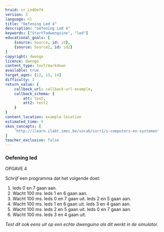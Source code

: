```yaml
---
hruid: sr_LedOef4
version: 3
language: nl
title: "Oefening Led 4"
description: "oefening Led 4"
keywords: ["StartTodwenguino", "led"]
educational_goals: [
    {source: Source, id: id}, 
    {source: Source2, id: id2}
]
copyright: dwengo
licence: dwengo
content_type: text/markdown
available: true
target_ages: [12, 13, 14]
difficulty: 3
return_value: {
    callback_url: callback-url-example,
    callback_schema: {
        att: test,
        att2: test2
    }
}
content_location: example-location
estimated_time: 5
skos_concepts: [
    'http://ilearn.ilabt.imec.be/vocab/curr1/s-computers-en-systemen'
]
teacher_exclusive: false
---
```


### Oefening led
OPGAVE 4

Schrijf een programma dat het volgende doet:

1. leds 0 en 7 gaan aan.
2. Wacht 100 ms. leds 1 en 6 gaan aan.
3. Wacht 100 ms. leds 0 en 7 gaan uit. leds 2 en 5 gaan aan.
4. Wacht 100 ms. leds 1 en 6 gaan uit. leds 3 en 4 gaan aan.
5. Wacht 100 ms. leds 2 en 5 gaan uit. leds 0 en 7 gaan aan.
6. Wacht 100 ms. leds 3 en 4 gaan uit.

*Test dit ook eens uit op een echte dwenguino als dit werkt in de simulator.*